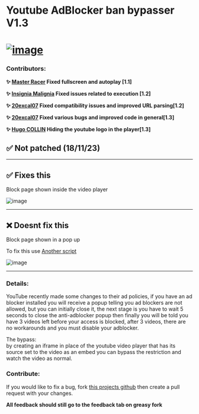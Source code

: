 # Youtube AdBlocker ban bypasser V1.3

# [![image](https://i.ibb.co/kJYrMVW/back.png)](https://github.com/0belous/Youtube-AdBlock-ban-Bypass/raw/main/main.user.js)

### Contributors:
 **✨ [Master Racer](https://greasyfork.org/en/users/1200679-master-racer) Fixed fullscreen and autoplay [1.1]**

 **✨ [Insignia Malignia](https://greasyfork.org/en/users/1207803-insignia-malignia) Fixed issues related to execution [1.2]**

 **✨ [20excal07](https://greasyfork.org/en/users/1205651-20excal07) Fixed compatibility issues and improved URL parsing[1.2]**

 **✨ [20excal07](https://greasyfork.org/en/users/1205651-20excal07) Fixed various bugs and improved code in general[1.3]**

 **✨ [Hugo COLLIN](https://github.com/Hugo-COLLIN) Hiding the youtube logo in the player[1.3]**

## ✅ Not patched (18/11/23)

<hr>

## ✅ Fixes this

Block page shown inside the video player

![image](https://i.ibb.co/LnSTPyq/Screenshot2023-10-15232226.png)
<hr>

## ❌ Doesnt fix this

Block page shown in a pop up

To fix this use [Another script](https://greasyfork.org/en/scripts/477390-remove-youtube-adblock-warnings)

![image](https://i.ibb.co/J3vZJnV/tgiol3rpl7tb1.webp)
<hr>

### Details:

YouTube recently made some changes to their ad policies, if you have an ad blocker installed you will receive a popup telling you ad blockers are not allowed, but you can initially close it, the next stage is you have to wait 5 seconds to close the anti-adblocker popup then finally you will be told you have 3 videos left before your access is blocked, after 3 videos, there are no workarounds and you must disable your adblocker.

The bypass:<br>
by creating an iframe in place of the youtube video player that has its source set to the video as an embed you can bypass the restriction and watch the video as normal.

### Contribute:

If you would like to fix a bug, fork [this projects github](https://github.com/0belous/Youtube-AdBlock-ban-Bypass) then create a pull request with your changes. 

**All feedback should still go to the feedback tab on greasy fork**